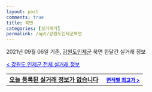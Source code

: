 ```yaml
---
layout: post
comments: true
title: 북면
categories: [실거래가]
permalink: /apt/강원도인제군북면
---
```


2021년 09월 06일 기준, <a href="/apt/강원도인제군">강원도인제군</a> 북면 한달간 실거래 정보

<a style="color: blue;" href="/apt/강원도인제군">< 강원도 인제군 전체 실거래 정보</a>
<!---- start ---->
<table>
  <tr>
    <td colspan="4" style="font-weight: bold;"><a href="/apt/강원도인제군북면{name_without_space}">오늘 등록된 실거래 정보가 없습니다</a> &nbsp;&nbsp;&nbsp; <a style="color: blue; font-size: smaller;" href="/apt/강원도인제군북면{name_without_space}">면적별 최고가 ></a></td>
  </tr>
    
</table>
<!---- end ---->
    